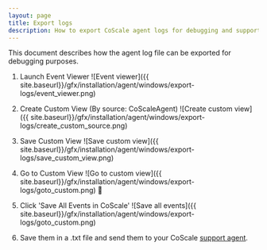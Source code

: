 ```yaml
---
layout: page
title: Export logs
description: How to export CoScale agent logs for debugging and support on Microsoft Windows.
---
```


This document describes how the agent log file can be exported for debugging purposes.

1. Launch Event Viewer
![Event viewer]({{ site.baseurl}}/gfx/installation/agent/windows/export-logs/event_viewer.png)

2. Create Custom View (By source: CoScaleAgent)
![Create custom view]({{ site.baseurl}}/gfx/installation/agent/windows/export-logs/create_custom_source.png)

3. Save Custom View
![Save custom view]({{ site.baseurl}}/gfx/installation/agent/windows/export-logs/save_custom_view.png)

4. Go to Custom View
![Go to custom view]({{ site.baseurl}}/gfx/installation/agent/windows/export-logs/goto_custom.png)

5. Click 'Save All Events in CoScale'
![Save all events]({{ site.baseurl}}/gfx/installation/agent/windows/export-logs/goto_custom.png)

6. Save them in a .txt file and send them to your CoScale <a href="mailto:info@coscale.com" class="support">support agent</a>.
